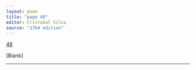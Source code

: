 ```yaml
---
layout: poem
title: "page 48"
editor: Cristobal Silva
source: "1764 edition"
---
```



[48]()

[Blank]

---
